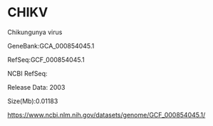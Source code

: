 # CHIKV
Chikungunya virus

GeneBank:GCA_000854045.1

RefSeq:GCF_000854045.1

NCBI RefSeq:

Release Data: 2003

Size(Mb):0.01183

https://www.ncbi.nlm.nih.gov/datasets/genome/GCF_000854045.1/
